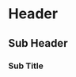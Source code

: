 <!-- TITLE: Home -->
<!-- SUBTITLE: A quick summary of Home -->

# Header
## Sub Header
### Sub Title